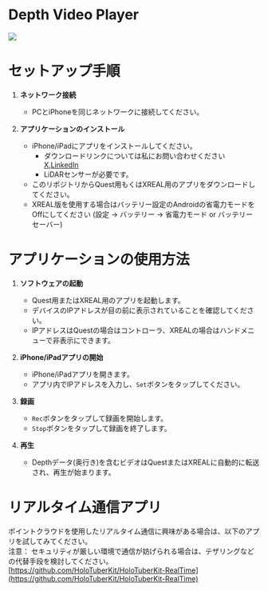 # Depth Video Player
[![](https://img.youtube.com/vi/WB6Kwt9-kXc/0.jpg)](https://www.youtube.com/watch?v=WB6Kwt9-kXc)


# セットアップ手順

1. **ネットワーク接続**
   - PCとiPhoneを同じネットワークに接続してください。

2. **アプリケーションのインストール**
   - iPhone/iPadにアプリをインストールしてください。
     * ダウンロードリンクについては私にお問い合わせください [X](https://twitter.com/Taka_Yoshinaga),[LinkedIn](https://www.linkedin.com/in/tks-yoshinaga/)
     * LiDARセンサーが必要です。
   - このリポジトリからQuest用もくはXREAL用のアプリをダウンロードしてください。
   - XREAL版を使用する場合はバッテリー設定のAndroidの省電力モードをOffにしてください (設定 -> バッテリー -> 省電力モード or バッテリーセーバー)


# アプリケーションの使用方法

1. **ソフトウェアの起動**
   - Quest用またはXREAL用のアプリを起動します。
   - デバイスのIPアドレスが目の前に表示されていることを確認してください。
   - IPアドレスはQuestの場合はコントローラ、XREALの場合はハンドメニューで非表示にできます。

2. **iPhone/iPadアプリの開始**
   - iPhone/iPadアプリを開きます。
   - アプリ内でIPアドレスを入力し、`Set`ボタンをタップしてください。

3. **録画**
   - `Rec`ボタンをタップして録画を開始します。
   - `Stop`ボタンをタップして録画を終了します。

4. **再生**
   - Depthデータ(奥行き)を含むビデオはQuestまたはXREALに自動的に転送され、再生が始まります。

  
# リアルタイム通信アプリ
ポイントクラウドを使用したリアルタイム通信に興味がある場合は、以下のアプリを試してみてください。  
注意：
セキュリティが厳しい環境で通信が妨げられる場合は、テザリングなどの代替手段を検討してください。  
[https://github.com/HoloTuberKit/HoloTuberKit-RealTime](https://github.com/HoloTuberKit/HoloTuberKit-RealTime)
